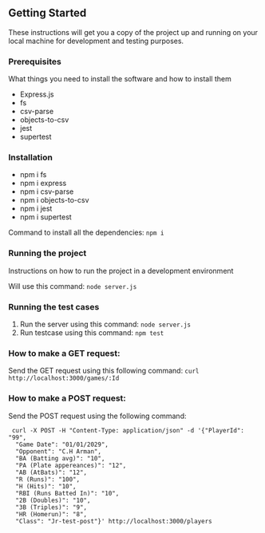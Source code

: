 ## Getting Started

These instructions will get you a copy of the project up and running on your local machine for development and testing purposes.

### Prerequisites

What things you need to install the software and how to install them

- Express.js
- fs
- csv-parse
- objects-to-csv
- jest
- supertest

### Installation

- npm i fs
- npm i express
- npm i csv-parse
- npm i objects-to-csv
- npm i jest
- npm i supertest

Command to install all the dependencies:
```npm i```

### Running the project

Instructions on how to run the project in a development environment

Will use this command:
 ```node server.js```

### Running the test cases

1. Run the server using this command:
```node server.js```
2. Run testcase using this command:
```npm test```
### How to make a GET request:
  Send the GET request using this following command:
  ```curl http://localhost:3000/games/:Id```

### How to make a POST request:
  Send the POST request using the following command:
  ```
   curl -X POST -H "Content-Type: application/json" -d '{"PlayerId": "99",
    "Game Date": "01/01/2029",
    "Opponent": "C.H Arman",
    "BA (Batting avg)": "10",
    "PA (Plate appereances)": "12",
    "AB (AtBats)": "12",
    "R (Runs)": "100",
    "H (Hits)": "10",
    "RBI (Runs Batted In)": "10",
    "2B (Doubles)": "10",
    "3B (Triples)": "9",
    "HR (Homerun)": "8",
    "Class": "Jr-test-post"}' http://localhost:3000/players
